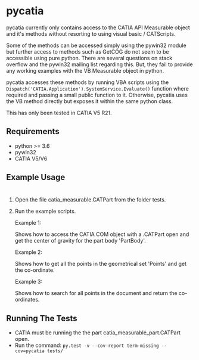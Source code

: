 # pycatia

pycatia currently only contains access to the CATIA API Measurable 
object and it's methods without resorting to using visual basic / CATScripts. 

Some of the methods can be accessed simply using the pywin32 module but further 
access to methods such as GetCOG do not seem to be accessible using pure python.
There are several questions on stack overflow and the pywin32 mailing list regarding
this. But, they fail to provide any working examples with the VB Measurable object 
in python. 

pycatia accesses these methods by running VBA scripts using the 
`Dispatch('CATIA.Application').SystemService.Evaluate()` function where required
 and passing a small public function to it. Otherwise, pycatia uses the VB method 
directly but exposes it within the same python class.

This has only been tested in CATIA V5 R21.

## Requirements

* python >= 3.6 
* pywin32
* CATIA V5/V6

## Example Usage
# 
1. Open the file catia_measurable.CATPart from the folder tests.
2. Run the example scripts.

    Example 1:

    Shows how to access the CATIA COM object with a .CATPart open and get the center
    of gravity for the part body 'PartBody'.
    
    Example 2:

    Shows how to get all the points in the geometrical set 'Points' and get the co-ordinate.
    
    Example 3:
    
    Shows how to search for all points in the document and return the co-ordinates.
    
## Running The Tests
* CATIA must be running the the part catia_measurable_part.CATPart open.
* Run the command: `py.test -v --cov-report term-missing --cov=pycatia tests/`
